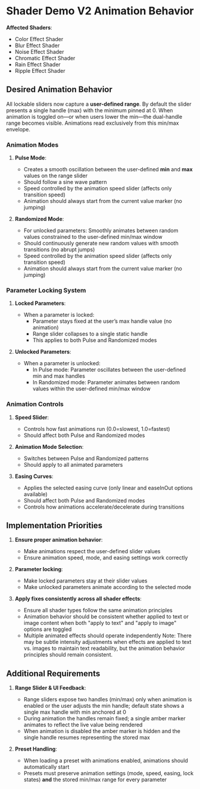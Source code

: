 # Shader Demo V2 Animation Behavior

**Affected Shaders**:

- Color Effect Shader
- Blur Effect Shader
- Noise Effect Shader
- Chromatic Effect Shader
- Rain Effect Shader
- Ripple Effect Shader

## Desired Animation Behavior

All lockable sliders now capture a **user-defined range**. By default the slider presents a single handle (max) with the minimum pinned at 0. When animation is toggled on—or when users lower the min—the dual-handle range becomes visible. Animations read exclusively from this min/max envelope.

### Animation Modes

1. **Pulse Mode**:
   - Creates a smooth oscillation between the user-defined **min** and **max** values on the range slider
   - Should follow a sine wave pattern
   - Speed controlled by the animation speed slider (affects only transition speed)
   - Animation should always start from the current value marker (no jumping)

2. **Randomized Mode**:
   - For unlocked parameters: Smoothly animates between random values constrained to the user-defined min/max window
   - Should continuously generate new random values with smooth transitions (no abrupt jumps)
   - Speed controlled by the animation speed slider (affects only transition speed)
   - Animation should always start from the current value marker (no jumping)

### Parameter Locking System

1. **Locked Parameters**:
   - When a parameter is locked:
     - Parameter stays fixed at the user’s max handle value (no animation)
     - Range slider collapses to a single static handle
     - This applies to both Pulse and Randomized modes

2. **Unlocked Parameters**:
   - When a parameter is unlocked:
     - In Pulse mode: Parameter oscillates between the user-defined min and max handles
     - In Randomized mode: Parameter animates between random values within the user-defined min/max window

### Animation Controls

1. **Speed Slider**:
   - Controls how fast animations run (0.0=slowest, 1.0=fastest)
   - Should affect both Pulse and Randomized modes

2. **Animation Mode Selection**:
   - Switches between Pulse and Randomized patterns
   - Should apply to all animated parameters

3. **Easing Curves**:
   - Applies the selected easing curve (only linear and easeInOut options available)
   - Should affect both Pulse and Randomized modes
   - Controls how animations accelerate/decelerate during transitions

## Implementation Priorities

1. **Ensure proper animation behavior**:
   - Make animations respect the user-defined slider values
   - Ensure animation speed, mode, and easing settings work correctly

2. **Parameter locking**:
   - Make locked parameters stay at their slider values
   - Make unlocked parameters animate according to the selected mode

3. **Apply fixes consistently across all shader effects**:
   - Ensure all shader types follow the same animation principles
   - Animation behavior should be consistent whether applied to text or image content when both "apply to text" and "apply to image" options are toggled
   - Multiple animated effects should operate independently
   Note: There may be subtle intensity adjustments when effects are applied to text vs. images to maintain text readability, but the animation behavior principles should remain consistent.

## Additional Requirements

1. **Range Slider & UI Feedback**:
   - Range sliders expose two handles (min/max) only when animation is enabled or the user adjusts the min handle; default state shows a single max handle with min anchored at 0
   - During animation the handles remain fixed; a single amber marker animates to reflect the live value being rendered
   - When animation is disabled the amber marker is hidden and the single handle resumes representing the stored max

2. **Preset Handling**:
   - When loading a preset with animations enabled, animations should automatically start
   - Presets must preserve animation settings (mode, speed, easing, lock states) **and** the stored min/max range for every parameter
